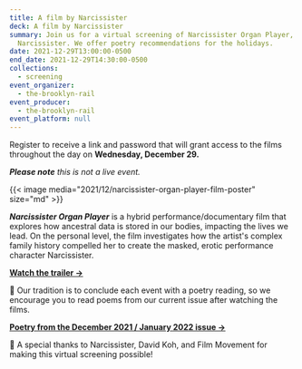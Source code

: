 ```yaml
---
title: A film by Narcissister
deck: A film by Narcissister
summary: Join us for a virtual screening of Narcissister Organ Player, a film by
  Narcissister. We offer poetry recommendations for the holidays.
date: 2021-12-29T13:00:00-0500
end_date: 2021-12-29T14:30:00-0500
collections:
  - screening
event_organizer:
  - the-brooklyn-rail
event_producer:
  - the-brooklyn-rail
event_platform: null
---
```

Register to receive a link and password that will grant access to the films throughout the day on **Wednesday, December 29.**

***Please note** this is not a live event.*

{{< image media="2021/12/narcissister-organ-player-film-poster" size="md" >}}

***Narcissister Organ Player*** is a hybrid performance/documentary film that explores how ancestral data is stored in our bodies, impacting the lives we lead. On the personal level, the film investigates how the artist's complex family history compelled her to create the masked, erotic performance character Narcissister.

**[Watch the trailer →](https://vimeo.com/296574805?embedded=true&source=vimeo_logo&owner=6671233)**

[](https://vimeo.com/296574805?embedded=true&source=vimeo_logo&owner=6671233)📖  Our tradition is to conclude each event with a poetry reading, so we encourage you to read poems from our current issue after watching the films.

**[Poetry from the December 2021 / January 2022 issue →](https://brooklynrail.org/2021/12/poetry)**

🙏  A special thanks to Narcissister, David Koh, and Film Movement for making this virtual screening possible!